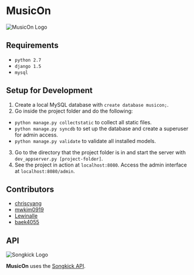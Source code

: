 # MusicOn

![MusicOn Logo](https://github.com/chriscyang/musicon/blob/master/musicon/static/img/musicon.png)

## Requirements
* `python 2.7`
* `django 1.5`
* `mysql`

## Setup for Development
1. Create a local MySQL database with `create database musicon;`.
2. Go inside the project folder and do the following:
  * `python manage.py collectstatic` to collect all static files.
  * `python manage.py syncdb` to set up the database and create a superuser for admin access.
  * `python manage.py validate` to validate all installed models.
3. Go to the directory that the project folder is in and start the server with `dev_appserver.py [project-folder]`.
4. See the project in action at `localhost:8080`. Access the admin interface at `localhost:8080/admin`.

## Contributors
* [chriscyang](http://www.github.com/chriscyang)
* [mwkim0919](https://github.com/mwkim0919)
* [Lewinalle](https://github.com/Lewinalle)
* [baek4055](https://github.com/baek4055)

## API
![Songkick Logo](https://github.com/chriscyang/musicon/blob/master/musicon/static/img/sk_full.png)

**MusicOn** uses the [Songkick API](http://www.songkick.com/developer).
